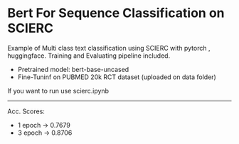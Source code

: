 # Bert For Sequence Classification on SCIERC


Example of Multi class text classification using SCIERC with  pytorch , huggingface.
Training and Evaluating pipeline included.


* Pretrained model: bert-base-uncased
* Fine-Tuninf on PUBMED 20k RCT dataset (uploaded on data folder)

If you want to run use scierc.ipynb

---
Acc. Scores:

* 1 epoch -> 0.7679
* 3 epoch -> 0.8706






